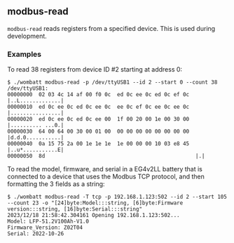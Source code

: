 ## modbus-read
`modbus-read` reads registers from a specified device. This is used during development.

### Examples
To read 38 registers from device ID #2 starting at address 0:
~~~
$ ./wombatt modbus-read -p /dev/ttyUSB1 --id 2 --start 0 --count 38
/dev/ttyUSB1:
00000000  02 03 4c 14 af 00 f0 0c  ed 0c ee 0c ed 0c ef 0c  |..L.............|
00000010  ed 0c ee 0c ed 0c ee 0c  ee 0c ef 0c ee 0c ee 0c  |................|
00000020  ed 0c ee 0c ed 0c ee 00  1f 00 20 00 1e 00 30 00  |.......... ...0.|
00000030  64 00 64 00 30 00 01 00  00 00 00 00 00 00 00 00  |d.d.0...........|
00000040  0a 15 75 2a 00 1e 1e 1e  1e 00 00 00 10 03 e8 45  |..u*...........E|
00000050  8d                                                |.|
~~~

To read the model, firmware, and serial in a EG4v2LL battery that is connected to a device
that uses the Modbus TCP protocol, and then formatting the 3 fields as a string:
~~~
$ ./wombatt modbus-read -T tcp -p 192.168.1.123:502 --id 2 --start 105 --count 23 -o "[24]byte:Model:::string, [6]byte:Firmware version:::string, [16]byte:Serial:::string"
2023/12/18 21:58:42.304161 Opening 192.168.1.123:502...
Model: LFP-51.2V100Ah-V1.0
Firmware_Version: Z02T04
Serial: 2022-10-26
~~~
